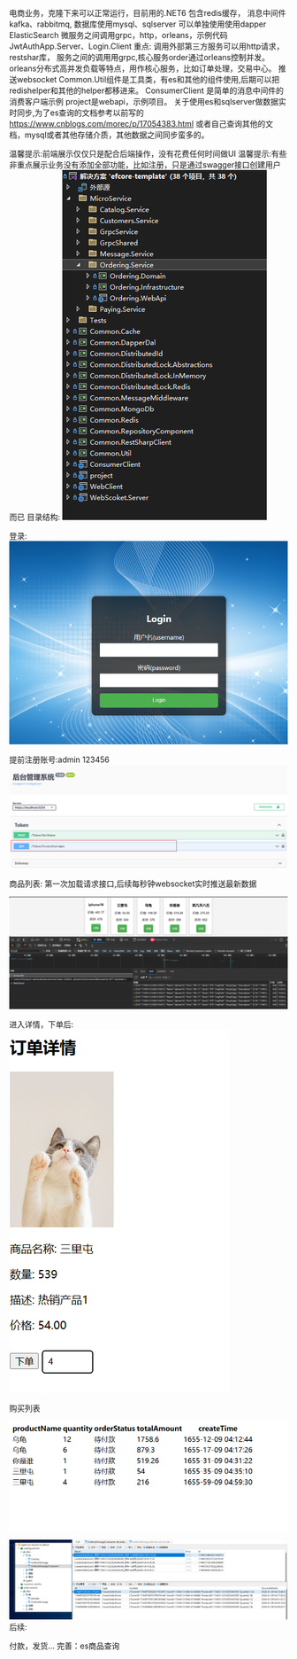 电商业务，克隆下来可以正常运行，目前用的.NET6
包含redis缓存，
消息中间件kafka、rabbitmq,
数据库使用mysql、sqlserver
可以单独使用使用dapper
ElasticSearch
微服务之间调用grpc，http，orleans，示例代码JwtAuthApp.Server、Login.Client
重点:
调用外部第三方服务可以用http请求，restshar库，
服务之间的调用用grpc,核心服务order通过orleans控制并发。
orleans分布式高并发负载等特点，用作核心服务，比如订单处理，交易中心。
推送websocket
Common.Util组件是工具类，有es和其他的组件使用,后期可以把redishelper和其他的helper都移进来。
ConsumerClient 是简单的消息中间件的消费客户端示例
project是webapi，示例项目。
关于使用es和sqlserver做数据实时同步,为了es查询的文档参考以前写的
https://www.cnblogs.com/morec/p/17054383.html
或者自己查询其他的文档，mysql或者其他存储介质，其他数据之间同步蛮多的。

温馨提示:前端展示仅仅只是配合后端操作，没有花费任何时间做UI
温馨提示:有些非重点展示业务没有添加全部功能，比如注册，只是通过swagger接口创建用户而已
目录结构:
![Alt text](image-7.png)

登录:
![Alt text](image.png)

提前注册账号:admin 123456
![Alt text](image-1.png)

商品列表:
第一次加载请求接口,后续每秒钟websocket实时推送最新数据

![Alt text](image-6.png)


进入详情，下单后:
![Alt text](image-3.png)

购买列表

![Alt text](image-4.png)

![Alt text](image-5.png)
后续:

付款，发货...
完善：es商品查询